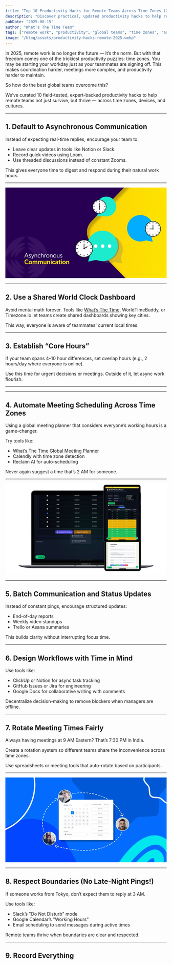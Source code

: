 ```yaml
---
title: "Top 10 Productivity Hacks for Remote Teams Across Time Zones (2025 Update) ⏱️"
description: "Discover practical, updated productivity hacks to help remote teams thrive across time zones in 2025. Work smarter, meet better, and get more done—globally."
pubDate: "2025-08-15"
author: "What's The Time Team"
tags: ["remote work", "productivity", "global teams", "time zones", "asynchronous", "work hacks", "2025 trends"]
image: "/blog/assets/productivity-hacks-remote-2025.webp"
---
```


In 2025, remote work is no longer the future — it’s the norm. But with that freedom comes one of the trickiest productivity puzzles: time zones. You may be starting your workday just as your teammates are signing off. This makes coordination harder, meetings more complex, and productivity harder to maintain.

So how do the best global teams overcome this?

We’ve curated 10 field-tested, expert-backed productivity hacks to help remote teams not just survive, but thrive — across time zones, devices, and cultures.

---

## 1. Default to Asynchronous Communication

Instead of expecting real-time replies, encourage your team to:

- Leave clear updates in tools like Notion or Slack.
- Record quick videos using Loom.
- Use threaded discussions instead of constant Zooms.

This gives everyone time to digest and respond during their natural work hours.

---

![Async Communication Tools](assets/async-communication-tools.webp)

---

## 2. Use a Shared World Clock Dashboard

Avoid mental math forever. Tools like [What’s The Time](https://whatsthetime.online), WorldTimeBuddy, or Timezone.io let teams create shared dashboards showing key cities.

This way, everyone is aware of teammates' current local times.

---

## 3. Establish “Core Hours”

If your team spans 4–10 hour differences, set overlap hours (e.g., 2 hours/day where everyone is online).

Use this time for urgent decisions or meetings. Outside of it, let async work flourish.

---
<!-- disabled
<script async src="https://pagead2.googlesyndication.com/pagead/js/adsbygoogle.js?client=ca-pub-6381695271630022"
     crossorigin="anonymous"></script>
<ins class="adsbygoogle"
     style="display:block; text-align:center;"
     data-ad-layout="in-article"
     data-ad-format="fluid"
     data-ad-client="ca-pub-6381695271630022"
     data-ad-slot="2167329849"></ins>
<script>
     (adsbygoogle = window.adsbygoogle || []).push({});
</script>
 -->

---

## 4. Automate Meeting Scheduling Across Time Zones

Using a global meeting planner that considers everyone’s working hours is a game-changer.

Try tools like:

- [What’s The Time Global Meeting Planner](https://whatsthetime.online/meeting-planner)
- Calendly with time zone detection
- Reclaim AI for auto-scheduling

Never again suggest a time that’s 2 AM for someone.

---

![Meeting Scheduler Tools](assets/meetp.webp)

---

## 5. Batch Communication and Status Updates

Instead of constant pings, encourage structured updates:

- End-of-day reports
- Weekly video standups
- Trello or Asana summaries

This builds clarity without interrupting focus time.

---

## 6. Design Workflows with Time in Mind

Use tools like:

- ClickUp or Notion for async task tracking
- GitHub Issues or Jira for engineering
- Google Docs for collaborative writing with comments

Decentralize decision-making to remove blockers when managers are offline.

---

## 7. Rotate Meeting Times Fairly

Always having meetings at 9 AM Eastern? That’s 7:30 PM in India.

Create a rotation system so different teams share the inconvenience across time zones.

Use spreadsheets or meeting tools that auto-rotate based on participants.

---

![Fair Meeting Rotations](assets/meeting-rotation-fairness.webp)

---

## 8. Respect Boundaries (No Late-Night Pings!)

If someone works from Tokyo, don’t expect them to reply at 3 AM.

Use tools like:

- Slack’s "Do Not Disturb" mode
- Google Calendar’s "Working Hours"
- Email scheduling to send messages during active times

Remote teams thrive when boundaries are clear and respected.

---

## 9. Record Everything
